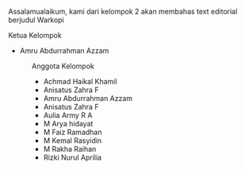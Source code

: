 <p> Assalamualaikum, kami dari kelompok 2 akan membahas text editorial berjudul Warkopi </p>

<p> Ketua Kelompok <p>
<ul>
    <li> Amru Abdurrahman Azzam </li>
<ul>

<p> Anggota Kelompok <p>
<ul>
    <li> Achmad Haikal Khamil </li>
    <li> Anisatus Zahra F </li>
    <li> Amru Abdurrahman Azzam </li>
    <li> Anisatus Zahra F </li>
    <li> Aulia Army R A </li>
    <li> M Arya hidayat </li>
    <li> M Faiz Ramadhan </li>
    <li> M Kemal Rasyidin </li>
    <li> M Rakha Raihan </li>
    <li> Rizki Nurul Aprilia </li>
</ul>


